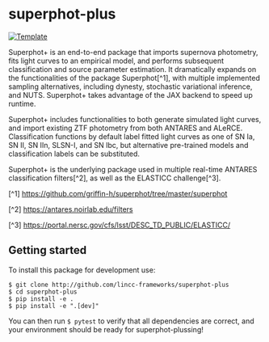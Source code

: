 # superphot-plus

[![Template](https://img.shields.io/badge/Template-LINCC%20Frameworks%20Python%20Project%20Template-brightgreen)](https://lincc-ppt.readthedocs.io/en/latest/)

Superphot+ is an end-to-end package that imports supernova photometry, fits light curves to an empirical model, and performs subsequent classification and source parameter estimation. It dramatically expands on the functionalities of the package Superphot[^1], with multiple implemented sampling alternatives, including dynesty, stochastic variational inference, and NUTS. Superphot+ takes advantage of the JAX backend to speed up runtime.

Superphot+ includes functionalities to both generate simulated light curves, and import existing ZTF photometry from both ANTARES and ALeRCE. Classification functions by default label fitted light curves as one of SN Ia, SN II, SN IIn, SLSN-I, and SN Ibc, but alternative pre-trained models and classification labels can be substituted.

Superphot+ is the underlying package used in multiple real-time ANTARES classification filters[^2], as well as the ELASTICC challenge[^3].


[^1] https://github.com/griffin-h/superphot/tree/master/superphot

[^2] https://antares.noirlab.edu/filters

[^3] https://portal.nersc.gov/cfs/lsst/DESC_TD_PUBLIC/ELASTICC/ 


## Getting started

To install this package for development use:

```
$ git clone http://github.com/lincc-frameworks/superphot-plus
$ cd superphot-plus
$ pip install -e .
$ pip install -e ".[dev]"
```

You can then run `$ pytest` to verify that all dependencies are correct,
and your environment should be ready for superphot-plussing!
